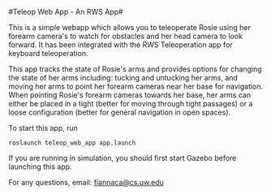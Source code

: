 #Teleop Web App - An RWS App#

This is a simple webapp which allows you to teleoperate Rosie using her forearm camera's to watch for obstacles and her head camera to look forward. It has been integrated with the RWS Teleoperation app for keyboard teleoperation.

This app tracks the state of Rosie's arms and provides options for changing the state of her arms including: tucking and untucking her arms, and moving her arms to point her forearm cameras near her base for navigation. When pointing Rosie's forearm cameras towards her base, her arms can either be placed in a tight (better for moving through tight passages) or a loose configuration (better for general navigation in open spaces).

To start this app, run

    roslaunch teleop_web_app app.launch

If you are running in simulation, you should first start Gazebo before launching this app.

For any questions, email: fiannaca@cs.uw.edu